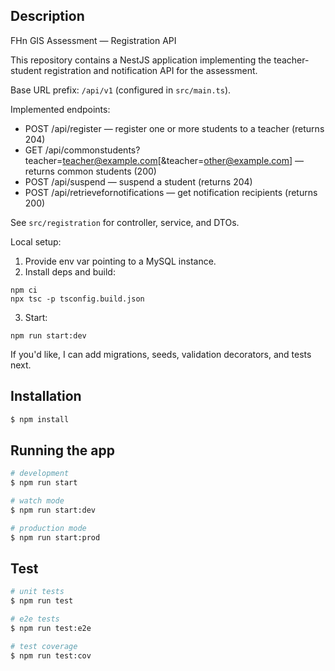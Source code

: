 ## Description

FHn GIS Assessment — Registration API

This repository contains a NestJS application implementing the teacher-student registration and notification API for the assessment.

Base URL prefix: `/api/v1` (configured in `src/main.ts`).

Implemented endpoints:

- POST /api/register — register one or more students to a teacher (returns 204)
- GET /api/commonstudents?teacher=teacher@example.com[&teacher=other@example.com] — returns common students (200)
- POST /api/suspend — suspend a student (returns 204)
- POST /api/retrievefornotifications — get notification recipients (returns 200)

See `src/registration` for controller, service, and DTOs.

Local setup:

1. Provide env var pointing to a MySQL instance.
2. Install deps and build:

```
npm ci
npx tsc -p tsconfig.build.json
```

3. Start:

```
npm run start:dev
```

If you'd like, I can add migrations, seeds, validation decorators, and tests next.

## Installation

```bash
$ npm install
```

## Running the app

```bash
# development
$ npm run start

# watch mode
$ npm run start:dev

# production mode
$ npm run start:prod
```

## Test

```bash
# unit tests
$ npm run test

# e2e tests
$ npm run test:e2e

# test coverage
$ npm run test:cov
```

